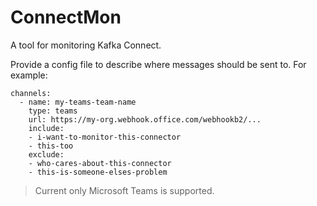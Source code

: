 # ConnectMon

A tool for monitoring Kafka Connect. 

Provide a config file to describe where messages should be sent to. For example:
```
channels:
  - name: my-teams-team-name
    type: teams
    url: https://my-org.webhook.office.com/webhookb2/...
    include:
    - i-want-to-monitor-this-connector
    - this-too
    exclude:
    - who-cares-about-this-connector
    - this-is-someone-elses-problem
```

> Current only Microsoft Teams is supported.